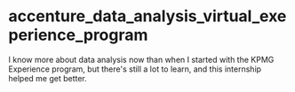 # accenture_data_analysis_virtual_exeperience_program
I know more about data analysis now than when I started with the KPMG Experience program, but there's still a lot to learn, and this internship helped me get better.
